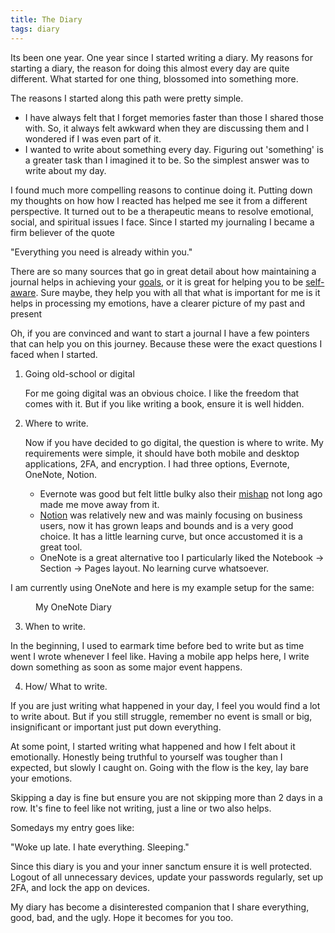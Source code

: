 ```yaml
---
title: The Diary
tags: diary
---
```

Its been one year. One year since I started writing a diary. My reasons for starting a diary, the reason for doing this almost every day are quite different. What started for one thing, blossomed into something more. 

The reasons I started along this path were pretty simple.

- I have always felt that I forget memories faster than those I shared those with. So, it always felt awkward when they are discussing them and I wondered if I was even part of it.
- I wanted to write about something every day. Figuring out 'something' is a greater task than I imagined it to be. So the simplest answer was to write about my day.

I found much more compelling reasons to continue doing it. Putting down my thoughts on how how I reacted has helped me see it from a different perspective. It turned out to be a therapeutic means to resolve emotional, social, and spiritual issues I face. Since I started my journaling I became a firm believer of the quote 

"Everything you need is already within you."

There are so many sources that go in great detail about how maintaining a journal helps in achieving your [goals](https://medium.com/mind-cafe/why-keeping-a-daily-journal-could-change-your-life-9a4c11f1a475), or it is great for helping you to be [self-aware](https://lifeskillsthatmatter.com/number-one-self-awareness-habit/). Sure maybe, they help you with all that what is important for me is it helps in processing my emotions, have a clearer picture of my past and present 

Oh, if you are convinced and want to start a journal I have a few pointers that can help you on this journey. Because these were the exact questions I faced when I started.

1. Going old-school or digital

    For me going digital was an obvious choice. I like the freedom that comes with it. But if you like writing a book, ensure it is well hidden. 

2. Where to write.

    Now if you have decided to go digital, the question is where to write. My requirements were simple, it should have both mobile and desktop applications, 2FA, and encryption. I had three options, Evernote, OneNote, Notion. 

    - Evernote was good but felt little bulky also their [mishap](https://techcrunch.com/2016/12/16/evernote-u-turn/) not long ago made me move away from it.
    - [Notion](http://notion.so) was relatively new and was mainly focusing on business users, now it has grown leaps and bounds and is a very good choice. It has a little learning curve, but once accustomed it is a great tool.
    - OneNote is a great alternative too I particularly liked the Notebook -> Section -> Pages layout. No learning curve whatsoever.

I am currently using OneNote and here is my example setup for the same:

<figure class="align-center">
  <a href="#"><img src="{{ '/images/onenotesample.jpg' | relative_url }}" alt=""></a>
  <figcaption>My OneNote Diary</figcaption>
</figure>

3. When to write.

In the beginning, I used to earmark time before bed to write but as time went I wrote whenever I feel like. Having a mobile app helps here, I write down something as soon as some major event happens.

4. How/ What to write.

If you are just writing what happened in your day, I feel you would find a lot to write about. But if you still struggle, remember no event is small or big, insignificant or important just put down everything.

At some point, I started writing what happened and how I felt about it emotionally. Honestly being truthful to yourself was tougher than I expected, but slowly I caught on. Going with the flow is the key, lay bare your emotions.

Skipping a day is fine but ensure you are not skipping more than 2 days in a row. It's fine to feel like not writing, just a line or two also helps.

Somedays my entry goes like:

"Woke up late. I hate everything. Sleeping."

Since this diary is you and your inner sanctum ensure it is well protected. Logout of all unnecessary devices, update your passwords regularly, set up 2FA, and lock the app on devices.

My diary has become a disinterested companion that I share everything, good, bad, and the ugly. Hope it becomes for you too.